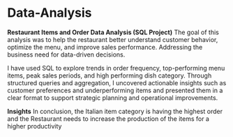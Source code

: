 # Data-Analysis 
**Restaurant Items and Order Data Analysis (SQL Project)** The goal of this analysis was to help the restaurant better understand customer behavior, optimize the menu, and improve sales performance. Addressing the business need for data-driven decisions. 

I have used SQL to explore trends in order frequency, top-performing menu items, peak sales periods, and high performing dish category. Through structured queries and aggregation, I uncovered actionable insights such as customer preferences and underperforming items and presented them in a clear format to support strategic planning and operational improvements.

**Insights** In conclusion, the Italian item category is having the highest order and the Restaurant needs to increase the production of the items for a higher productivity
